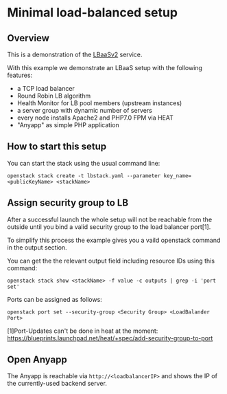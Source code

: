 # Minimal load-balanced setup

## Overview

This is a demonstration of the [LBaaSv2](https://docs.openstack.org/liberty/networking-guide/adv-config-lbaas.html) service.

With this example we demonstrate an LBaaS setup with the following features:

- a TCP load balancer
- Round Robin LB algorithm
- Health Monitor for LB pool members (upstream instances)
- a server group with dynamic number of servers
- every node installs Apache2 and PHP7.0 FPM via HEAT
- "Anyapp" as simple PHP application

## How to start this setup

You can start the stack using the usual command line:

```
openstack stack create -t lbstack.yaml --parameter key_name=<publicKeyName> <stackName>
```

## Assign security group to LB

After a successful launch the whole setup will not be reachable from the outside until
you bind a valid security group to the load balancer port[1].

To simplify this process the example gives you a vaild openstack command in the output section.

You can get the the relevant output field including resource IDs using this command:

```
openstack stack show <stackName> -f value -c outputs | grep -i 'port set'
```

Ports can be assigned as follows:
```
openstack port set --security-group <Security Group> <LoadBalander Port>
```

[1]Port-Updates can't be done in heat at the moment:
https://blueprints.launchpad.net/heat/+spec/add-security-group-to-port


## Open Anyapp

The Anyapp is reachable via `http://<loadbalancerIP>` and shows the IP of the currently-used backend server.
